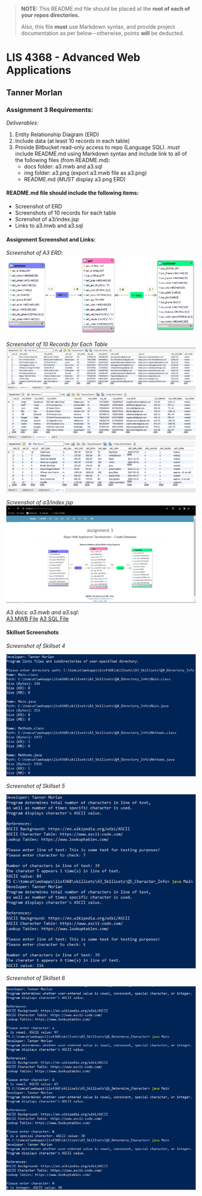 > **NOTE:** This README.md file should be placed at the **root of each of your repos directories.**
>
>Also, this file **must** use Markdown syntax, and provide project documentation as per below--otherwise, points **will** be deducted.
>

# LIS 4368 - Advanced Web Applications

## Tanner Morlan

### Assignment 3 Requirements:

*Deliverables:*

1. Entity Relationship Diagram (ERD)
1. Include data (at least 10 records in each table)
1. Provide Bitbucket read-only access to repo (Language SQL). *must* include README.md using Markdown syntax and include link to all of the following files (from README.md):
    - docs folder: a3.mwb and a3.sql
    - img folder: a3.png (export a3.mwb file as a3.png)
    - README.md (*MUST* display a3.png ERD)

#### README.md file should include the following items:

* Screenshot of ERD
* Screenshots of 10 records for each table
* Screnshot of a3/index.jsp
* Links to a3.mwb and a3.sql


#### Assignment Screenshot and Links:
*Screenshot of A3 ERD*:
![A3 ERD](img/a3.png "ERD based upon A3 Requirements")

*Screenshot of 10 Records for Each Table*
![Table 1](img/table1.png "Table 1 Screenshot")
![Table 2](img/table2.png "Table 2 Screenshot")
![Table 3](img/table3.png "Table 3 Screenshot")

*Screenshot of a3/index.jsp*
![A3 Index](img/a3index.png "A3 Index Screenshot")

*A3 docs: a3.mwb and a3.sql*: <br />
[A3 MWB File](docs/a3.mwb "A3 ERD in .mwb format")
[A3 SQL File](docs/a3.sql "A3 SQL Script")

#### Skillset Screenshots

*Screenshot of Skillset 4*

![Skillset 1 Screenshot](img/skillset-4.png)

*Screenshot of Skillset 5*

![Skillset 2 Screenshot](img/skillset-5.png)

*Screenshot of Skillset 6*

![Skillset 3 Screenshot](img/skillset-6.png)